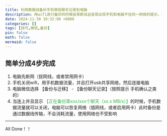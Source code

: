 ```yaml
---
title: 利用数据线备份手机微信聊天记录到电脑
description: 用wifi进行备份的时候容易断线且容易出现手机和电脑不在同一网络的提示，折腾起来非常麻烦。此时改用数据线用USB传输大大增强了稳定性，速度方面也不错
date: 2024-11-30 10:32:00 +0800
categories: []
tags: [技巧,微信,备份]
pin: false
math: false
mermaid: false
---
```

## 简单分成4步完成   
   

  
 
1. 电脑先断网（拔网线，或者禁用网卡）  
2. 手机关闭wifi，用手机数据流量，并且打开usb共享网络，然后连接电脑  
3. 电脑微信选择 【备份与迁移】 - 【备份聊天记录】（按照提示 手机确认之类的）  
4. 当连上并且显示 <span style="color: #2db841">【正在备份第xxx/xxx个聊天（xx.x MB/s）】</span>的时候，手机数据流量就可以关闭，电脑可以恢复网络（插网线，或者启用网卡）此时备份是通过数据线传输，不会消耗流量，使用网络也不受影响  

------
All Done！！

